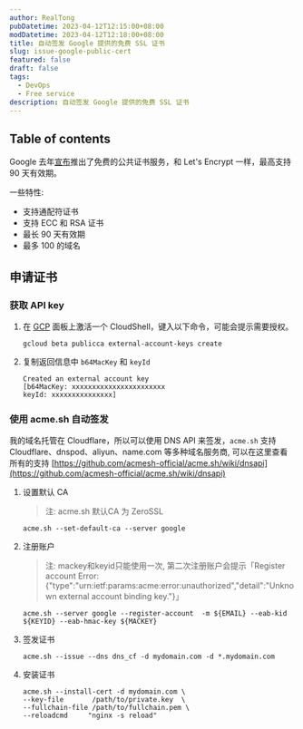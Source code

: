 ```yaml
---
author: RealTong
pubDatetime: 2023-04-12T12:15:00+08:00
modDatetime: 2023-04-12T12:18:00+08:00
title: 自动签发 Google 提供的免费 SSL 证书
slug: issue-google-public-cert
featured: false
draft: false
tags:
  - DevOps
  - Free service
description: 自动签发 Google 提供的免费 SSL 证书
---
```


## Table of contents

Google 去年[宣布](https://cloud.google.com/blog/products/identity-security/automate-public-certificate-lifecycle-management-via--acme-client-api)推出了免费的公共证书服务，和 Let's Encrypt 一样，最高支持 90 天有效期。

一些特性:

- 支持通配符证书
- 支持 ECC 和 RSA 证书
- 最长 90 天有效期
- 最多 100 的域名

## **申请证书**

### **获取 API key**

1. 在 [GCP](https://cloud.google.com/) 面板上激活一个 CloudShell，键入以下命令，可能会提示需要授权。

   ```
   gcloud beta publicca external-account-keys create
   ```

2. 复制返回信息中 `b64MacKey` 和 `keyId`

   ```
   Created an external account key
   [b64MacKey: xxxxxxxxxxxxxxxxxxxxxxx
   keyId: xxxxxxxxxxxxxxx]
   ```

### **使用 acme.sh 自动签发**

我的域名托管在 Cloudflare，所以可以使用 DNS API 来签发，`acme.sh` 支持 Cloudflare、dnspod、aliyun、name.com 等多种域名服务商, 可以在这里查看所有的支持 [https://github.com/acmesh-official/acme.sh/wiki/dnsapi](https://github.com/acmesh-official/acme.sh/wiki/dnsapi)

1. 设置默认 CA

   > 注: acme.sh 默认CA 为 ZeroSSL

   ```
   acme.sh --set-default-ca --server google
   ```

2. 注册账户

   > 注: mackey和keyid只能使用一次, 第二次注册账户会提示「Register account Error: {"type":"urn:ietf:params:acme:error:unauthorized","detail":"Unknown external account binding key."}」

   ```
   acme.sh --server google --register-account  -m ${EMAIL} --eab-kid ${KEYID} --eab-hmac-key ${MACKEY}
   ```

3. 签发证书

   ```
   acme.sh --issue --dns dns_cf -d mydomain.com -d *.mydomain.com
   ```

4. 安装证书

   ```
   acme.sh --install-cert -d mydomain.com \
   --key-file       /path/to/private.key  \
   --fullchain-file /path/to/fullchain.pem \
   --reloadcmd     "nginx -s reload"
   ```
